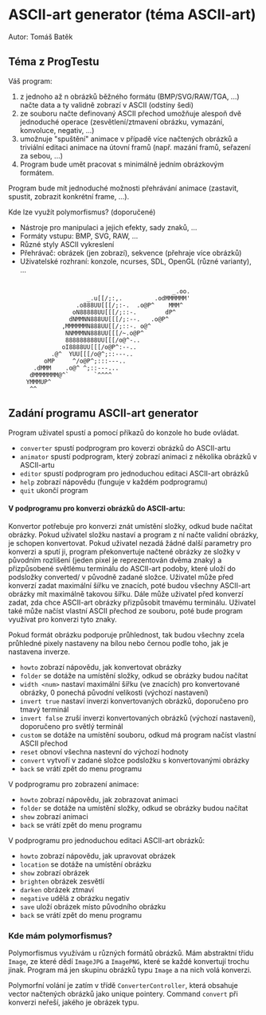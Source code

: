 # ASCII-art generator (téma ASCII-art)
Autor: Tomáš Batěk

## Téma z ProgTestu

Váš program:

1. z jednoho až n obrázků běžného formátu (BMP/SVG/RAW/TGA, ...) načte data a ty validně zobrazí v ASCII (odstíny šedi)
2. ze souboru načte definovaný ASCII přechod
umožňuje alespoň dvě jednoduché operace (zesvětlení/ztmavení obrázku, vymazání, konvoluce, negativ, ...)
3. umožnuje "spuštění" animace v případě více načtených obrázků a triviální editaci animace na útovní framů (např. mazání framů, seřazení za sebou, ...)
4. Program bude umět pracovat s minimálně jedním obrázkovým formátem.

Program bude mít jednoduché možnosti přehrávání animace (zastavit, spustit, zobrazit konkrétní frame, ...).

Kde lze využít polymorfismus? (doporučené)

- Nástroje pro manipulaci a jejich efekty, sady znaků, ...
- Formáty vstupu: BMP, SVG, RAW, ...
- Různé styly ASCII vykreslení
- Přehrávač: obrázek (jen zobrazí), sekvence (přehraje více obrázků)
- Uživatelské rozhraní: konzole, ncurses, SDL, OpenGL (různé varianty), ...

```

                                              _.oo.
                      _.u[[/;:,.         .odMMMMMM'
                   .o888UU[[[/;:-.  .o@P^    MMM^
                  oN88888UU[[[/;::-.        dP^
                 dNMMNN888UU[[[/;:--.   .o@P^
               ,MMMMMMN888UU[[/;::-. o@^
                NNMMMNN888UU[[[/~.o@P^
                888888888UU[[[/o@^-..
               oI8888UU[[[/o@P^:--..
            .@^  YUU[[[/o@^;::---..
          oMP     ^/o@P^;:::---..
       .dMMM    .o@^ ^;::---...
      dMMMMMMM@^`       `^^^^
     YMMMUP^
      ^^
```

## Zadání programu ASCII-art generator
Program uživatel spustí a pomocí příkazů do konzole ho bude ovládat.
- `converter` spustí podprogram pro koverzi obrázků do ASCII-artu
- `animator` spustí podprogram, který zobrazí animaci z několika obrázků v ASCII-artu
- `editor` spustí podprogram pro jednoduchou editaci ASCII-art obrázků
- `help` zobrazí nápovědu (funguje v každém podprogramu)
- `quit` ukončí program

#### V podprogramu pro konverzi obrázků do ASCII-artu:

Konvertor potřebuje pro konverzi znát umístění složky, odkud bude načítat obrázky.
Pokud uživatel složku nastaví a program z ní načte validní obrázky, je schopen konvertovat. 
Pokud uživatel nezadá žádné další parametry pro konverzi a sputí ji, program překonvertuje
načtené obrázky ze složky v původním rozlišení (jeden pixel je reprezentován dvěma znaky)
a přizpůsobené světlému terminálu do ASCII-art podoby, které uloží do podsložky converted/ v původně
zadané složce. Uživatel může před konverzí zadat maximální šířku ve znacích,
poté budou všechny ASCII-art obrázky mít maximálně takovou šířku. Dále může uživatel před konverzí
zadat, zda chce ASCII-art obrázky přizpůsobit tmavému terminálu. Uživatel také může načíst
vlastní ASCII přechod ze souboru, poté bude program využívat pro konverzi tyto znaky.

Pokud formát obrázku podporuje průhlednost, tak budou všechny zcela průhledné pixely nastaveny
na bílou nebo černou podle toho, jak je nastavena inverze.

- `howto` zobrazí nápovědu, jak konvertovat obrázky
- `folder` se dotáže na umístění složky, odkud se obrázky budou načítat
- `width <num>` nastaví maximální šířku (ve znacích) pro konvertované obrázky, 0 ponechá původní velikosti
(výchozí nastavení)
- `invert true` nastaví inverzi konvertovaných obrázků, doporučeno pro tmavý terminál
- `invert false` zruší inverzi konvertovaných obrázků (výchozí nastavení), doporučeno pro světlý terminál
- `custom` se dotáže na umístění souboru, odkud má program načíst vlastní ASCII přechod
- `reset` obnoví všechna nastevní do výchozí hodnoty
- `convert` vytvoří v zadané složce podsložku s konvertovanými obrázky 
- `back` se vrátí zpět do menu programu

V podprogramu pro zobrazení animace:
- `howto` zobrazí nápovědu, jak zobrazovat animaci
- `folder` se dotáže na umístění složky, odkud se obrázky budou načítat
- `show` zobrazí animaci
- `back` se vrátí zpět do menu programu

V podprogramu pro jednoduchou editaci ASCII-art obrázků:
- `howto` zobrazí nápovědu, jak upravovat obrázek
- `location` se dotáže na umístění obrázku
- `show` zobrazí obrázek
- `brighten` obrázek zesvětlí
- `darken` obrázek ztmaví
- `negative` udělá z obrázku negativ
- `save` uloží obrázek místo původního obrázku
- `back` se vrátí zpět do menu programu

### Kde mám polymorfismus?
Polymorfismus využívám u různých formátů obrázků. Mám abstraktní třídu `Image`, ze které
dědí `ImageJPG` a `ImagePNG`, které se každé konvertují trochu jinak. Program má
jen skupinu obrázků typu `Image` a na nich volá konverzi.

Polymorfní volání je zatím v třídě `ConverterController`, která obsahuje
vector načtených obrázků jako unique pointery. Command `convert` při konverzi
neřeší, jakého je obrázek typu.
